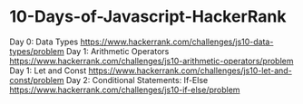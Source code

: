 # 10-Days-of-Javascript-HackerRank

Day 0: Data Types https://www.hackerrank.com/challenges/js10-data-types/problem
Day 1: Arithmetic Operators https://www.hackerrank.com/challenges/js10-arithmetic-operators/problem
Day 1: Let and Const https://www.hackerrank.com/challenges/js10-let-and-const/problem
Day 2: Conditional Statements: If-Else https://www.hackerrank.com/challenges/js10-if-else/problem
